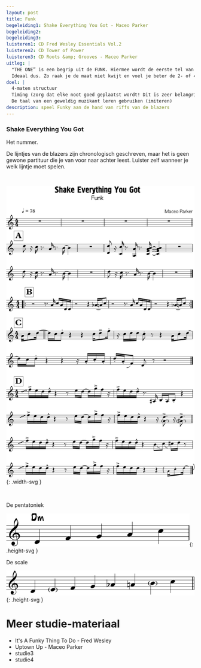 ```yaml
---
layout: post
title: Funk
begeleiding1: Shake Everything You Got - Maceo Parker
begeleiding2:
begeleiding3:
luisteren1: CD Fred Wesley Essentials Vol.2
luisteren2: CD Tower of Power
luisteren3: CD Roots &amp; Grooves - Maceo Parker
uitleg: |
  "THE ONE” is een begrip uit de FUNK. Hiermee wordt de eerste tel van de maat bedoeld. Deze wordt in Funk erg benadrukt.
  Ideaal dus. Zo raak je de maat niet kwijt en voel je beter de 2- of 4-maten structuur.
doel: |
  4-maten structuur
  Timing (zorg dat elke noot goed geplaatst wordt! Dit is zeer belangrijk in Funk)
  De taal van een geweldig muzikant leren gebruiken (imiteren)
description: speel Funky aan de hand van riffs van de blazers
---
```


### Shake Everything You Got

Het nummer.

De lijntjes van de blazers zijn chronologisch geschreven, maar het is geen gewone partituur die je van voor naar achter leest. Luister zelf wanneer je welk lijntje moet spelen.

<br>

![Shake Everything you got thema](/assets/img/03-fu/IB-IM-FUNK3-SEYG-nummer.svg){: .width-svg }

<br>

De pentatoniek

![Shake Everything you got pentatoniek](/assets/img/03-fu/IB-IM-FUNK3-SEYG-pentatoniek.svg){: .height-svg }

De scale

![Shake Everything you got scale](/assets/img/03-fu/IB-IM-FUNK3-SEYG-scale.svg){: .height-svg }

<div class="verdere-studie">
  <h1 class="small-h2">Meer studie-materiaal</h1>
  <ul class="two-column">
    <li>It's A Funky Thing To Do - Fred Wesley</li>
    <li>Uptown Up - Maceo Parker</li>
    <li>studie3</li>
    <li>studie4</li>
  </ul>
</div>
